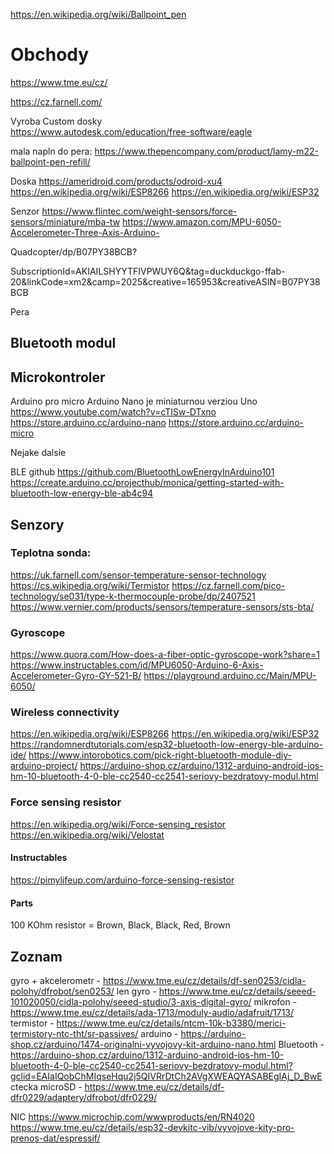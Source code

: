 https://en.wikipedia.org/wiki/Ballpoint_pen

# Obchody

https://www.tme.eu/cz/

https://cz.farnell.com/

Vyroba Custom dosky  
https://www.autodesk.com/education/free-software/eagle

mala napln do pera:
	https://www.thepencompany.com/product/lamy-m22-ballpoint-pen-refill/

Doska
	https://ameridroid.com/products/odroid-xu4
	https://en.wikipedia.org/wiki/ESP8266
	https://en.wikipedia.org/wiki/ESP32

Senzor
	https://www.flintec.com/weight-sensors/force-sensors/miniature/mba-tw
	https://www.amazon.com/MPU-6050-Accelerometer-Three-Axis-Arduino-

Quadcopter/dp/B07PY38BCB?

SubscriptionId=AKIAILSHYYTFIVPWUY6Q&tag=duckduckgo-ffab-20&linkCode=xm2&camp=2025&creative=165953&creativeASIN=B07PY38BCB

Pera
	
## Bluetooth modul

## Microkontroler

Arduino pro micro 
Arduino Nano je miniaturnou verziou Uno  https://www.youtube.com/watch?v=cTISw-DTxno
https://store.arduino.cc/arduino-nano
https://store.arduino.cc/arduino-micro

Nejake dalsie

BLE github https://github.com/BluetoothLowEnergyInArduino101
https://create.arduino.cc/projecthub/monica/getting-started-with-bluetooth-low-energy-ble-ab4c94

## Senzory
### Teplotna sonda: 
https://uk.farnell.com/sensor-temperature-sensor-technology
https://cs.wikipedia.org/wiki/Termistor
https://cz.farnell.com/pico-technology/se031/type-k-thermocouple-probe/dp/2407521
https://www.vernier.com/products/sensors/temperature-sensors/sts-bta/

### Gyroscope

https://www.quora.com/How-does-a-fiber-optic-gyroscope-work?share=1 
https://www.instructables.com/id/MPU6050-Arduino-6-Axis-Accelerometer-Gyro-GY-521-B/ 
https://playground.arduino.cc/Main/MPU-6050/

### Wireless connectivity
https://en.wikipedia.org/wiki/ESP8266
https://en.wikipedia.org/wiki/ESP32
https://randomnerdtutorials.com/esp32-bluetooth-low-energy-ble-arduino-ide/
https://www.intorobotics.com/pick-right-bluetooth-module-diy-arduino-project/
https://arduino-shop.cz/arduino/1312-arduino-android-ios-hm-10-bluetooth-4-0-ble-cc2540-cc2541-seriovy-bezdratovy-modul.html

### Force sensing resistor
https://en.wikipedia.org/wiki/Force-sensing_resistor
https://en.wikipedia.org/wiki/Velostat

#### Instructables
https://pimylifeup.com/arduino-force-sensing-resistor

#### Parts
100 KOhm resistor = Brown, Black, Black, Red, Brown 
## Zoznam

gyro + akcelerometr - https://www.tme.eu/cz/details/df-sen0253/cidla-polohy/dfrobot/sen0253/
len gyro - https://www.tme.eu/cz/details/seeed-101020050/cidla-polohy/seeed-studio/3-axis-digital-gyro/
mikrofon - https://www.tme.eu/cz/details/ada-1713/moduly-audio/adafruit/1713/
termistor - https://www.tme.eu/cz/details/ntcm-10k-b3380/merici-termistory-ntc-tht/sr-passives/
arduino - https://arduino-shop.cz/arduino/1474-originalni-vyvojovy-kit-arduino-nano.html
Bluetooth - https://arduino-shop.cz/arduino/1312-arduino-android-ios-hm-10-bluetooth-4-0-ble-cc2540-cc2541-seriovy-bezdratovy-modul.html?gclid=EAIaIQobChMIqseHqu2j5QIVRrDtCh2AVgXWEAQYASABEgIAj_D_BwE
ctecka microSD - https://www.tme.eu/cz/details/df-dfr0229/adaptery/dfrobot/dfr0229/

NIC
https://www.microchip.com/wwwproducts/en/RN4020
https://www.tme.eu/cz/details/esp32-devkitc-vib/vyvojove-kity-pro-prenos-dat/espressif/